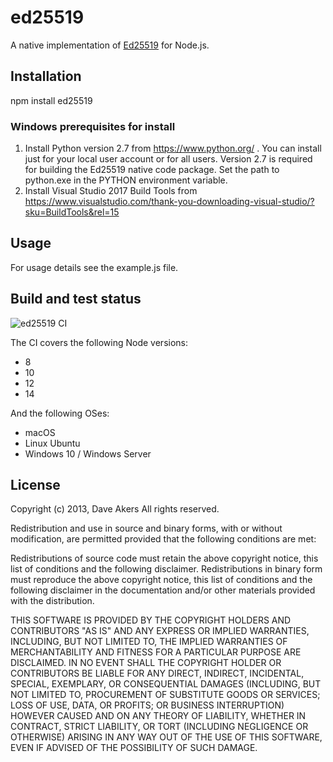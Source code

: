 # ed25519
A native implementation of [Ed25519](http://ed25519.cr.yp.to/) for Node.js.

## Installation
npm install ed25519

### Windows prerequisites for install
1. Install Python version 2.7 from https://www.python.org/ . You can install just for your local user account or for all users. Version 2.7 is required for building the Ed25519 native code package. Set the path to python.exe in the PYTHON environment variable.
1. Install Visual Studio 2017 Build Tools from https://www.visualstudio.com/thank-you-downloading-visual-studio/?sku=BuildTools&rel=15

## Usage
For usage details see the example.js file.

## Build and test status
![ed25519 CI](https://github.com/dazoe/ed25519/workflows/ed25519%20CI/badge.svg?branch=master)

The CI covers the following Node versions:
- 8
- 10
- 12
- 14

And the following OSes:
- macOS
- Linux Ubuntu
- Windows 10 / Windows Server

## License
Copyright (c) 2013, Dave Akers
All rights reserved.

Redistribution and use in source and binary forms, with or without modification, are permitted provided that the following conditions are met:

Redistributions of source code must retain the above copyright notice, this list of conditions and the following disclaimer.
Redistributions in binary form must reproduce the above copyright notice, this list of conditions and the following disclaimer in the documentation and/or other materials provided with the distribution.

THIS SOFTWARE IS PROVIDED BY THE COPYRIGHT HOLDERS AND CONTRIBUTORS "AS IS" AND ANY EXPRESS OR IMPLIED WARRANTIES, INCLUDING, BUT NOT LIMITED TO, THE IMPLIED WARRANTIES OF MERCHANTABILITY AND FITNESS FOR A PARTICULAR PURPOSE ARE DISCLAIMED. IN NO EVENT SHALL THE COPYRIGHT HOLDER OR CONTRIBUTORS BE LIABLE FOR ANY DIRECT, INDIRECT, INCIDENTAL, SPECIAL, EXEMPLARY, OR CONSEQUENTIAL DAMAGES (INCLUDING, BUT NOT LIMITED TO, PROCUREMENT OF SUBSTITUTE GOODS OR SERVICES; LOSS OF USE, DATA, OR PROFITS; OR BUSINESS INTERRUPTION) HOWEVER CAUSED AND ON ANY THEORY OF LIABILITY, WHETHER IN CONTRACT, STRICT LIABILITY, OR TORT (INCLUDING NEGLIGENCE OR OTHERWISE) ARISING IN ANY WAY OUT OF THE USE OF THIS SOFTWARE, EVEN IF ADVISED OF THE POSSIBILITY OF SUCH DAMAGE.
